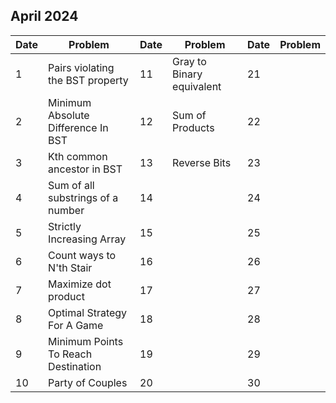 ## April 2024

| Date | Problem                             | Date | Problem                   | Date | Problem |
| ---- | ----------------------------------- | ---- | ------------------------- | ---- | ------- |
| 1    | Pairs violating the BST property    | 11   | Gray to Binary equivalent | 21   |         |
| 2    | Minimum Absolute Difference In BST  | 12   | Sum of Products           | 22   |         |
| 3    | Kth common ancestor in BST          | 13   | Reverse Bits              | 23   |         |
| 4    | Sum of all substrings of a number   | 14   |                           | 24   |         |
| 5    | Strictly Increasing Array           | 15   |                           | 25   |         |
| 6    | Count ways to N'th Stair            | 16   |                           | 26   |         |
| 7    | Maximize dot product                | 17   |                           | 27   |         |
| 8    | Optimal Strategy For A Game         | 18   |                           | 28   |         |
| 9    | Minimum Points To Reach Destination | 19   |                           | 29   |         |
| 10   | Party of Couples                    | 20   |                           | 30   |         |
